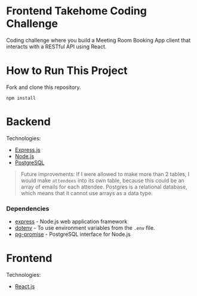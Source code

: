 # Frontend Takehome Coding Challenge

Coding challenge where you build a Meeting Room Booking App client that interacts with a RESTful API using React.

# How to Run This Project
Fork and clone this repository.
```
npm install
```


# Backend

Technologies: 
- [Express.js](https://expressjs.com)
- [Node.js](https://nodejs.org/en/docs)
- [PostgreSQL](https://www.postgresql.org/)


 > Future improvements:
    If I were allowed to make more than 2 tables, I would make `attendees` into its own table, because this could be an array of emails for each attendee. Postgres is a relational database, which means that it cannot use arrays as a data type.
 
### Dependencies
- [express](https://expressjs.com) - Node.js web application framework
- [dotenv](https://www.npmjs.com/package/dotenv) - To use environment variables from the `.env` file.
- [pg-promise](https://www.npmjs.com/package/pg-promise) - PostgreSQL interface for Node.js

# Frontend

Technologies: 
- [React.js](https://react.dev)
